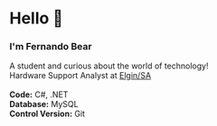 <h1>Hello 👋</h1> 
<h3>I'm Fernando Bear</h3>
A student and curious about the world of technology!<br>
Hardware Support Analyst at <a href="www.elgin.com.br">Elgin/SA</a><br>
<br><b>Code:</b> C#, .NET<br>
<b>Database:</b> MySQL<br>
<b>Control Version:</b> Git<br>
